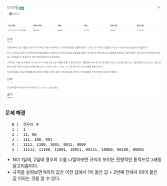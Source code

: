 ![img.png](../_image/_01타일.png)
### 문제 해결
```
   N |  경우의 수
   1 :  1
   2 :  11, 00
   3 :  111, 100, 001
   4 :  1111, 1100, 1001, 0011, 0000
   5 :  11111, 11100, 11001, 10011, 00111, 10000, 00100, 00001
```
- N이 1일때, 2일때 경우의 수를 나열하보면 규칙이 보이는 전형적인 동적프로그래밍 알고리즘이다.
- 규칙을 살펴보면 N자리 값은 이전 값에서 1이 붙은 값 + 2번째 전에서 00이 붙은 값 이라는 것을 알 수 있다.
